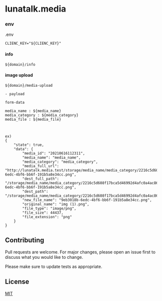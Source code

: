 # lunatalk.media


### env

.env
```
CLIENC_KEY="${CLIENC_KEY}"
```

#### info
```
${domain}/info
```

#### image upload
```
${domain}/media-upload

- payload

form-data

media_name : ${media_name}
media_category : ${media_category}
media_file : ${media_file}



ex)
{
    "state": true,
    "data": {
        "media_id": "20210616112311",
        "media_name": "media_name",
        "media_category": "media_category",
        "media_full_url": "http://lunatalk.media.test/storage/media_name/media_category/2216c5d608f17bca5d46992d4afc0a4ac86540fc/9eb3018b-6edc-4bf6-bb6f-191b5a8e34cc.png",
        "dest_full_path": "/storage/media_name/media_category/2216c5d608f17bca5d46992d4afc0a4ac86540fc/9eb3018b-6edc-4bf6-bb6f-191b5a8e34cc.png",
        "dest_path": "/storage/media_name/media_category/2216c5d608f17bca5d46992d4afc0a4ac86540fc",
        "new_file_name": "9eb3018b-6edc-4bf6-bb6f-191b5a8e34cc.png",
        "original_name": "img (1).png",
        "file_type": "image/png",
        "file_size": 44437,
        "file_extension": "png"
    }
}
```

## Contributing
Pull requests are welcome. For major changes, please open an issue first to discuss what you would like to change.

Please make sure to update tests as appropriate.

## License
[MIT](https://choosealicense.com/licenses/mit/)
